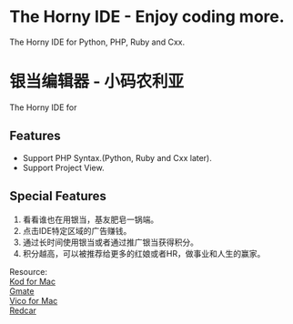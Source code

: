 The Horny IDE - Enjoy coding more.
===================================

The Horny IDE for Python, PHP, Ruby and Cxx.

银当编辑器 - 小码农利亚
=======================

The Horny IDE for 

Features
--------
* Support PHP Syntax.(Python, Ruby and Cxx later).   
* Support Project View.   

Special Features
----------------
1. 看看谁也在用银当，基友肥皂一锅端。   
2. 点击IDE特定区域的广告赚钱。   
3. 通过长时间使用银当或者通过推广银当获得积分。   
4. 积分越高，可以被推荐给更多的红娘或者HR，做事业和人生的赢家。   


Resource:   
[Kod for Mac](https://github.com/rsms/kod)   
[Gmate](https://github.com/gmate/gmate)   
[Vico for Mac](https://github.com/vicoapp/vico)   
[Redcar](https://github.com/danlucraft/redcar)   
